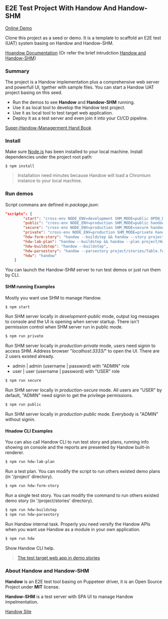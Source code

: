 ## E2E Test Project With Handow And Handow-SHM

[Online Demo](http://demo.shm.handow.org/)

Clone this project as a seed or demo. It is a template to scaffold an E2E test (UAT) system basing on Handow and Handow-SHM.

[Hoandow Documentation](http://www.handow.org/documents)
(Or refer the brief intrudction [Handow and Handow-SHM](http://www.handow.org/documents/Handow_HandowSHM))

### Summary

The project is a Handow implementation plus a comprehensive web server and powerfull UI, tgether with sample files. You can start a Handow UAT project basing on this seed.

+ Run the demos to see **Handow** and **Handow-SHM** running.
+ Use it as local tool to develop the Handow test project.
+ Use it as local tool to test target web application.
+ Deploy it as a test server and even join it into your CI/CD pipeline.

[Super-Handow-Managerment Hand Book](http://www.handow.org/documents/HandbookSHM)

### Install

Make sure [Node.js](https://nodejs.org/en/download/) has been installed to your local machine. Install dependencies under the project root path:

```
$ npm install
```

> Installation need minutes because Handow will load a Chromium instance to your local machine.

### Run demos

Script commans are defined in _package.json_:

```json
"scripts": {
        "start": "cross-env NODE_ENV=development SHM_MODE=public OPEN_BROWSER=true handow-shm",
        "public": "cross-env NODE_ENV=production SHM_MODE=public handow-shm",
        "secure": "cross-env NODE_ENV=production SHM_MODE=secure handow-shm",
        "private": "cross-env NODE_ENV=production SHM_MODE=private handow-shm",
        "hdw-form-story": "handow --buildstep && handow --story project/stories/form_1.feature",
        "hdw-lab-plan": "handow --buildstep && handow --plan project/HandowLab",
        "hdw-buildstep": "handow --buildstep",
        "hdw-parsestory": "handow --parsestory project/stories/Table.feature",
        "hdw": "handow"
    }
```

You can launch the Handow-SHM server to run test demos or just run them by CLI.

#### SHM running Examples

Mostly you want use SHM to manage Handow.

```bash
$ npm start
```

Run SHM server locally in _development-public_ mode, output log messages to console and the UI is opening when server startup. There isn't permission control when SHM server run in public mode.

```bash
$ npm run private
```

Run SHM server locally in _production-private_ mode, users need signin to access SHM. Address browser "_localhost:3333/_" to open the UI. There are 2 users existed already.

+ admin | admin (username | password) with "ADMIN" role
+ user | user (username | password) with "USER" role

```bash
$ npm run secure
```

Run SHM server locally in _production-secure_ mode. All users are "USER" by default, "ADMIN" need signin to get the privilege permissions.

```bash
$ npm run public
```

Run SHM server locally in _production-public_ mode. Everybody is "ADMIN" without signin.

#### Hnadow CLI Examples

You can also call Handow CLI to run test story and plans, running info showing on console and the reports are presented by Handow built-in renderer.

```bash
$ npm run hdw-lab-plan
```

Run a test plan. You can modify the script to run others existed demo plans (in '/project' directory).

```bash
$ npm run hdw-form-story
```

Run a single test story. You can modify the command to run others existed demo story (in '/project/stories' directory).

```bash
$ npm run hdw-buildstep
$ npm run hdw-parsestory
```

Run Handow internal task. Properly you need versify the Handow APIs when you want use Handow as a module in your own application.

```bash
$ npm run hdw
```

Show Handow CLI help.

> [The test target web app in demo stories](http://www.handow.org/lab)

### About Handow and Handow-SHM

**Handow** is an E2E test tool basing on Puppeteer driver, it is an Open Source Project under **MIT** license.

**Handow-SHM** is a test server with SPA UI to manage Handow impelmentation.

[Handow Site](http://www.handow.org)
